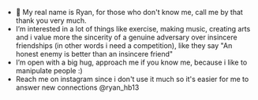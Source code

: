 - 👋 My real name is Ryan, for those who don't know me, call me by that thank you very much.
- I’m interested in a lot of things like exercise, making music, creating arts and i value more the sincerity of a genuine adversary over insincere friendships (in other words i need a competition), like they say "An honest enemy is better than an insincere friend" 
- I’m open with a big hug, approach me if you know me, because i like to manipulate people :) 
- Reach me on instagram since i don't use it much so it's easier for me to answer new connections @ryan_hb13
